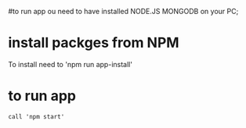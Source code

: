#to run app 
 ou need to have installed NODE.JS MONGODB on your PC;


# install packges from NPM
 To install need to 'npm run app-install'

 # to run app  
    call 'npm start'
